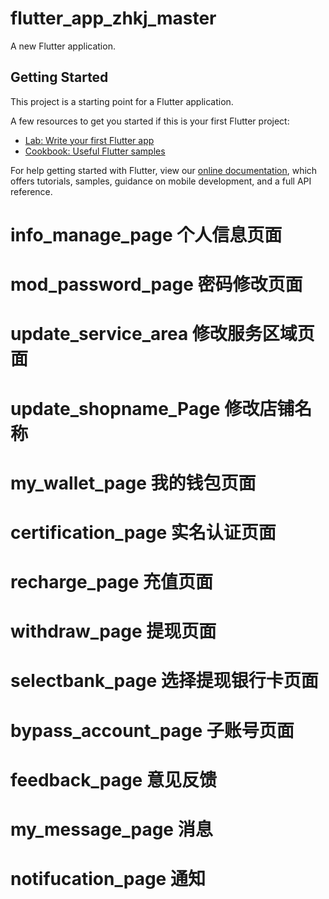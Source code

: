 # flutter_app_zhkj_master

A new Flutter application.

## Getting Started

This project is a starting point for a Flutter application.

A few resources to get you started if this is your first Flutter project:

- [Lab: Write your first Flutter app](https://flutter.dev/docs/get-started/codelab)
- [Cookbook: Useful Flutter samples](https://flutter.dev/docs/cookbook)

For help getting started with Flutter, view our
[online documentation](https://flutter.dev/docs), which offers tutorials,
samples, guidance on mobile development, and a full API reference.

# info_manage_page   个人信息页面
# mod_password_page  密码修改页面
# update_service_area 修改服务区域页面
# update_shopname_Page 修改店铺名称
# my_wallet_page 我的钱包页面
# certification_page 实名认证页面
# recharge_page 充值页面
# withdraw_page 提现页面
# selectbank_page 选择提现银行卡页面
# bypass_account_page 子账号页面
# feedback_page 意见反馈
# my_message_page 消息
# notifucation_page 通知